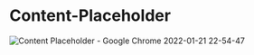 # Content-Placeholder

![Content Placeholder - Google Chrome 2022-01-21 22-54-47](https://user-images.githubusercontent.com/48691866/150592388-94dadf1c-bfff-4bc0-9d43-585f8fb1eb4a.gif)
